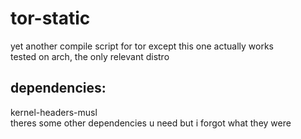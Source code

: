 # tor-static  
yet another compile script for tor except this one actually works  
tested on arch, the only relevant distro  
## dependencies:
 kernel-headers-musl  
theres some other dependencies u need but i forgot what they were
